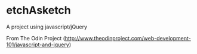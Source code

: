 # etchAsketch
A project using javascript/jQuery

From The Odin Project (http://www.theodinproject.com/web-development-101/javascript-and-jquery)